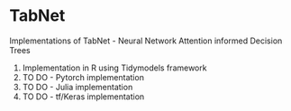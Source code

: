# TabNet
Implementations of TabNet - Neural Network Attention informed Decision Trees


1. Implementation in R using Tidymodels framework
2. TO DO - Pytorch implementation
3. TO DO - Julia implementation
4. TO DO - tf/Keras implementation
